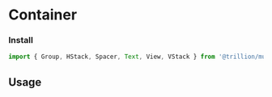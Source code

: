 # Container

### Install

```js
import { Group, HStack, Spacer, Text, View, VStack } from '@trillion/muld';
```

## Usage
